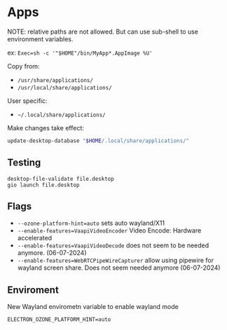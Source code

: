 # Apps

NOTE: relative paths are not allowed. But can use sub-shell to use environment variables.

ex: `Exec=sh -c '"$HOME"/bin/MyApp*.AppImage %U'`

Copy from:

* `/usr/share/applications/`
* `/usr/local/share/applications/`

User specific:

* `~/.local/share/applications/`

Make changes take effect:

```sh
update-desktop-database "$HOME/.local/share/applications/"
```

## Testing

```shell
desktop-file-validate file.desktop
gio launch file.desktop 
```

## Flags

* `--ozone-platform-hint=auto` sets auto wayland/X11
* `--enable-features=VaapiVideoEncoder` Video Encode: Hardware accelerated
* `--enable-features=VaapiVideoDecode` does not seem to be needed anymore. (06-07-2024)
* `--enable-features=WebRTCPipeWireCapturer` allow using pipewire for wayland screen share. Does not seem needed anymore (06-07-2024)


## Enviroment

New Wayland envirometn variable to enable wayland mode

```
ELECTRON_OZONE_PLATFORM_HINT=auto
```

